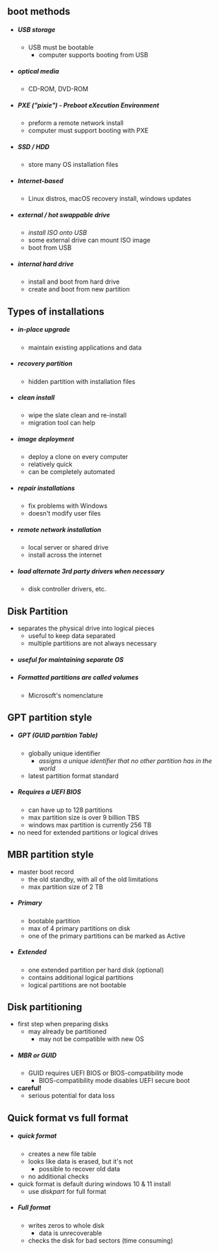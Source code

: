 ## boot methods
- ##### USB storage
	- USB must be bootable
		- computer supports booting from USB
- ##### optical media
	- CD-ROM, DVD-ROM
- ##### PXE ("pixie") - Preboot eXecution Environment
	- preform a remote network install
	- computer must support booting with PXE
- ##### SSD / HDD
  - store many OS installation files
- ##### Internet-based 
	- Linux distros, macOS recovery install, windows updates
- ##### external / hot swappable drive
	- *install ISO onto USB*
	- some external drive can mount ISO image
	- boot from USB 
- ##### internal hard drive
	- install and boot from hard drive
	- create and boot from new partition

## Types of installations
- ##### in-place upgrade
	- maintain existing applications and data
- ##### recovery partition 
	- hidden partition with installation files
- ##### clean install 
	- wipe the slate clean and re-install
	- migration tool can help
- ##### image deployment
	- deploy a clone on every computer
	- relatively quick
	- can be completely automated 
- ##### repair installations
	- fix problems with Windows
	- doesn't modify user files
- ##### remote network installation 
	- local server or shared drive 
	- install across the internet
- ##### load alternate 3rd party drivers when necessary
	- disk controller drivers,  etc.

## Disk Partition
- separates the physical drive into logical pieces
	- useful to keep data separated 
	- multiple partitions are not always necessary
- ##### useful for maintaining separate OS 
- ##### Formatted partitions are called volumes
	- Microsoft's nomenclature 

## GPT partition style
- ##### GPT (GUID partition Table)
	- globally unique identifier
		- *assigns a unique identifier that no other partition has in the world*
	- latest partition format standard
- ##### Requires a UEFI BIOS
	- can have up to 128 partitions 
	-  max partition size is over 9 billion TBS
	- windows max partition is currently 256 TB
- no need for extended partitions or logical drives

## MBR partition style
- master boot record
	- the old standby, with all of the old limitations
	- max partition size of 2 TB
- ##### Primary
	- bootable partition 
	- max of 4 primary partitions on disk
	- one of the primary partitions can be marked as Active
- ##### Extended
	- one extended partition per hard disk (optional)
	- contains additional logical partitions
	- logical partitions are not bootable 

## Disk partitioning
- first step when preparing disks
	- may already be partitioned
		- may not be compatible with new OS
- ##### MBR or GUID 
	- GUID requires UEFI BIOS or BIOS-compatibility mode 
		-  BIOS-compatibility mode disables UEFI secure boot
- **careful!** 
	- serious potential for data loss

## Quick format vs full format
- ##### quick format
	- creates a new file table
	- looks like data is erased, but it's not
		-  possible to recover old data
	- no additional checks
- quick format is default during windows 10 & 11 install
	- use *diskpart* for full format
- ##### Full format
	- writes zeros to whole disk
		- data is unrecoverable
	- checks the disk for bad sectors (time consuming)